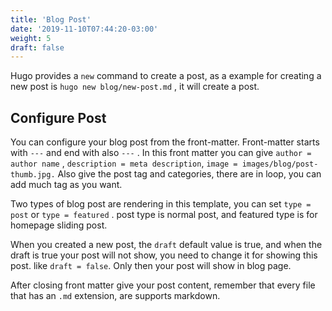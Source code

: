 ```yaml
---
title: 'Blog Post'
date: '2019-11-10T07:44:20-03:00'
weight: 5
draft: false
---
```

Hugo provides a `new` command to create a post, as a example for creating a new post is `hugo new blog/new-post.md` , it will create a post.

Configure Post
--------------

You can configure your blog post from the front-matter. Front-matter starts with `---` and end with also `---` . In this front matter you can give `author = author name` , `description = meta description`, `image = images/blog/post-thumb.jpg.` Also give the post tag and categories, there are in loop, you can add much tag as you want.

Two types of blog post are rendering in this template, you can set `type = post` or `type = featured` . post type is normal post, and featured type is for homepage sliding post.

When you created a new post, the `draft` default value is true, and when the draft is true your post will not show, you need to change it for showing this post. like `draft = false`. Only then your post will show in blog page.

After closing front matter give your post content, remember that every file that has an `.md` extension, are supports markdown.